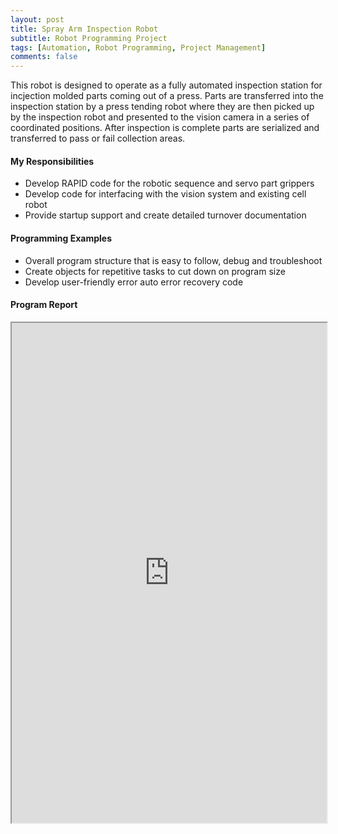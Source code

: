 ```yaml
---
layout: post
title: Spray Arm Inspection Robot
subtitle: Robot Programming Project
tags: [Automation, Robot Programming, Project Management]
comments: false
---
```


This robot is designed to operate as a fully automated inspection station for incjection molded parts coming out of a press. Parts are transferred into the inspection station by a press tending robot where they are then picked up by the inspection robot and presented to the vision camera in a series of coordinated positions. After inspection is complete parts are serialized and transferred to pass or fail collection areas.
 
#### My Responsibilities
-	Develop RAPID code for the robotic sequence and servo part grippers
-	Develop code for interfacing with the vision system and existing cell robot
-	Provide startup support and create detailed turnover documentation
 
#### Programming Examples
-	Overall program structure that is easy to follow, debug and troubleshoot
-	Create objects for repetitive tasks to cut down on program size
-	Develop user-friendly error auto error recovery code 
 
#### Program Report
<iframe src="https://josh-best.github.io/img/SprayArmInspRobot_MainTask.pdf" width="100%" height="800px"> </iframe>

